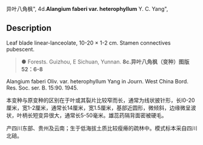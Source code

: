 异叶八角枫",
4d.**Alangium faberi var. heterophyllum** Y. C. Yang",

## Description
Leaf blade linear-lanceolate, 10-20 × 1-2 cm. Stamen connectives pubescent.

> ● Forests. Guizhou, E Sichuan, Yunnan.
**8c.异叶八角枫（变种）图版52：6-8**

Alangium faberi Oliv. var. heterophyllum Yang in Journ. West China Bord. Res. Soc. ser. B. 15:90. 1945.

本变种与原变种的区别在于叶或其裂片比较窄而长，通常为线状披针形，长l0-20厘米，宽1-2厘米，通常长14厘米，宽1.5厘米，基部近圆形，微倾斜，边缘微呈波状，叶柄长短变异很大，通常长5-50毫米。雄蕊药隔背面密被硬毛。

产四川东部、贵州及云南；生于低海拔土质比较瘦瘠的疏林中。模式标本采自四川北碚。

